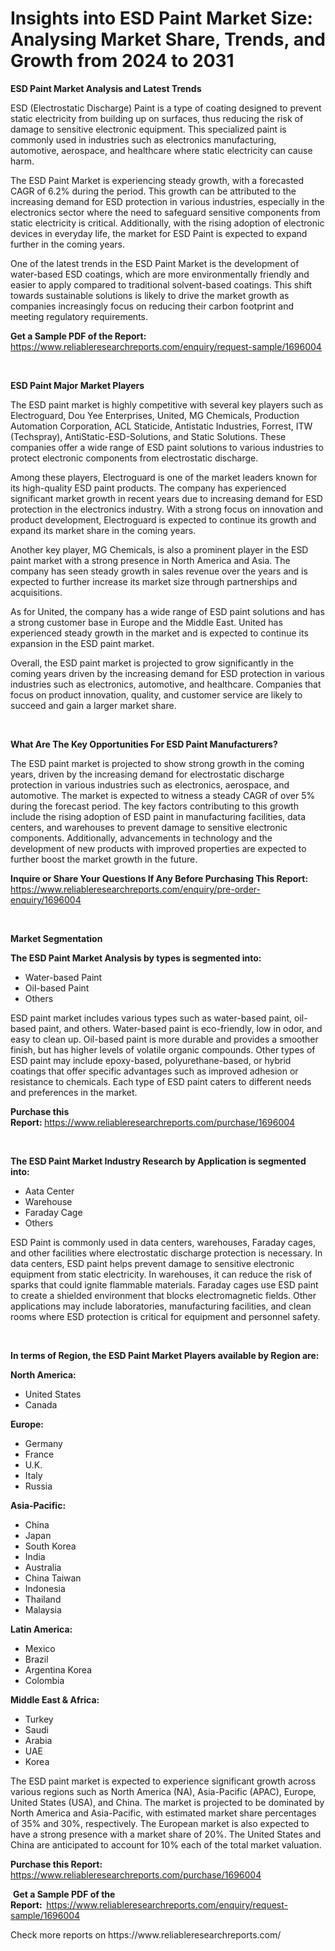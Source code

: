 <p><h1>Insights into ESD Paint Market Size: Analysing Market Share, Trends, and Growth from 2024 to 2031</h1></p><p><strong>ESD Paint Market Analysis and Latest Trends</strong></p>
<p><p>ESD (Electrostatic Discharge) Paint is a type of coating designed to prevent static electricity from building up on surfaces, thus reducing the risk of damage to sensitive electronic equipment. This specialized paint is commonly used in industries such as electronics manufacturing, automotive, aerospace, and healthcare where static electricity can cause harm.</p><p>The ESD Paint Market is experiencing steady growth, with a forecasted CAGR of 6.2% during the period. This growth can be attributed to the increasing demand for ESD protection in various industries, especially in the electronics sector where the need to safeguard sensitive components from static electricity is critical. Additionally, with the rising adoption of electronic devices in everyday life, the market for ESD Paint is expected to expand further in the coming years.</p><p>One of the latest trends in the ESD Paint Market is the development of water-based ESD coatings, which are more environmentally friendly and easier to apply compared to traditional solvent-based coatings. This shift towards sustainable solutions is likely to drive the market growth as companies increasingly focus on reducing their carbon footprint and meeting regulatory requirements.</p></p>
<p><strong>Get a Sample PDF of the Report:&nbsp;</strong> <a href="https://www.reliableresearchreports.com/enquiry/request-sample/1696004">https://www.reliableresearchreports.com/enquiry/request-sample/1696004</a></p>
<p>&nbsp;</p>
<p><strong>ESD Paint Major Market Players</strong></p>
<p><p>The ESD paint market is highly competitive with several key players such as Electroguard, Dou Yee Enterprises, United, MG Chemicals, Production Automation Corporation, ACL Staticide, Antistatic Industries, Forrest, ITW (Techspray), AntiStatic-ESD-Solutions, and Static Solutions. These companies offer a wide range of ESD paint solutions to various industries to protect electronic components from electrostatic discharge.</p><p>Among these players, Electroguard is one of the market leaders known for its high-quality ESD paint products. The company has experienced significant market growth in recent years due to increasing demand for ESD protection in the electronics industry. With a strong focus on innovation and product development, Electroguard is expected to continue its growth and expand its market share in the coming years.</p><p>Another key player, MG Chemicals, is also a prominent player in the ESD paint market with a strong presence in North America and Asia. The company has seen steady growth in sales revenue over the years and is expected to further increase its market size through partnerships and acquisitions.</p><p>As for United, the company has a wide range of ESD paint solutions and has a strong customer base in Europe and the Middle East. United has experienced steady growth in the market and is expected to continue its expansion in the ESD paint market.</p><p>Overall, the ESD paint market is projected to grow significantly in the coming years driven by the increasing demand for ESD protection in various industries such as electronics, automotive, and healthcare. Companies that focus on product innovation, quality, and customer service are likely to succeed and gain a larger market share.</p></p>
<p>&nbsp;</p>
<p><strong>What Are The Key Opportunities For ESD Paint Manufacturers?</strong></p>
<p><p>The ESD paint market is projected to show strong growth in the coming years, driven by the increasing demand for electrostatic discharge protection in various industries such as electronics, aerospace, and automotive. The market is expected to witness a steady CAGR of over 5% during the forecast period. The key factors contributing to this growth include the rising adoption of ESD paint in manufacturing facilities, data centers, and warehouses to prevent damage to sensitive electronic components. Additionally, advancements in technology and the development of new products with improved properties are expected to further boost the market growth in the future.</p></p>
<p><strong>Inquire or Share Your Questions If Any Before Purchasing This Report:</strong> <a href="https://www.reliableresearchreports.com/enquiry/pre-order-enquiry/1696004">https://www.reliableresearchreports.com/enquiry/pre-order-enquiry/1696004</a></p>
<p>&nbsp;</p>
<p><strong>Market Segmentation</strong></p>
<p><strong>The ESD Paint Market Analysis by types is segmented into:</strong></p>
<p><ul><li>Water-based Paint</li><li>Oil-based Paint</li><li>Others</li></ul></p>
<p><p>ESD paint market includes various types such as water-based paint, oil-based paint, and others. Water-based paint is eco-friendly, low in odor, and easy to clean up. Oil-based paint is more durable and provides a smoother finish, but has higher levels of volatile organic compounds. Other types of ESD paint may include epoxy-based, polyurethane-based, or hybrid coatings that offer specific advantages such as improved adhesion or resistance to chemicals. Each type of ESD paint caters to different needs and preferences in the market.</p></p>
<p><strong>Purchase this Report:&nbsp;</strong><a href="https://www.reliableresearchreports.com/purchase/1696004">https://www.reliableresearchreports.com/purchase/1696004</a></p>
<p>&nbsp;</p>
<p><strong>The ESD Paint Market Industry Research by Application is segmented into:</strong></p>
<p><ul><li>Aata Center</li><li>Warehouse</li><li>Faraday Cage</li><li>Others</li></ul></p>
<p><p>ESD Paint is commonly used in data centers, warehouses, Faraday cages, and other facilities where electrostatic discharge protection is necessary. In data centers, ESD paint helps prevent damage to sensitive electronic equipment from static electricity. In warehouses, it can reduce the risk of sparks that could ignite flammable materials. Faraday cages use ESD paint to create a shielded environment that blocks electromagnetic fields. Other applications may include laboratories, manufacturing facilities, and clean rooms where ESD protection is critical for equipment and personnel safety.</p></p>
<p>&nbsp;</p>
<p><strong>In terms of Region, the ESD Paint Market Players available by Region are:</strong></p>
<p>
    <p> <strong> North America: </strong>
        <ul>
            <li>United States</li>
            <li>Canada</li>
        </ul>
        </p> 
    <p> <strong> Europe: </strong>
        <ul>
            <li>Germany</li>
            <li>France</li>
            <li>U.K.</li>
            <li>Italy</li>
            <li>Russia</li>
        </ul>
        </p> 
    <p> <strong> Asia-Pacific: </strong>
        <ul>
            <li>China</li>
            <li>Japan</li>
            <li>South Korea</li>
            <li>India</li>
            <li>Australia</li>
            <li>China Taiwan</li>
            <li>Indonesia</li>
            <li>Thailand</li>
            <li>Malaysia</li>
        </ul>
        </p> 
    <p> <strong> Latin America: </strong>
        <ul>
            <li>Mexico</li>
            <li>Brazil</li>
            <li>Argentina Korea</li>
            <li>Colombia</li>
        </ul>
        </p> 
    <p> <strong> Middle East & Africa: </strong>
        <ul>
            <li>Turkey</li>
            <li>Saudi</li>
            <li>Arabia</li>
            <li>UAE</li>
            <li>Korea</li>
        </ul>
    </p>
    </p>
<p><p>The ESD paint market is expected to experience significant growth across various regions such as North America (NA), Asia-Pacific (APAC), Europe, United States (USA), and China. The market is projected to be dominated by North America and Asia-Pacific, with estimated market share percentages of 35% and 30%, respectively. The European market is also expected to have a strong presence with a market share of 20%. The United States and China are anticipated to account for 10% each of the total market valuation.</p></p>
<p><strong>Purchase this Report: </strong><a href="https://www.reliableresearchreports.com/purchase/1696004">https://www.reliableresearchreports.com/purchase/1696004</a></p>
<p>&nbsp;<strong>Get a Sample PDF of the Report:&nbsp;&nbsp;</strong><a href="https://www.reliableresearchreports.com/enquiry/request-sample/1696004">https://www.reliableresearchreports.com/enquiry/request-sample/1696004</a></p>
<p><strong></strong></p>
<p>Check more reports on https://www.reliableresearchreports.com/</p>